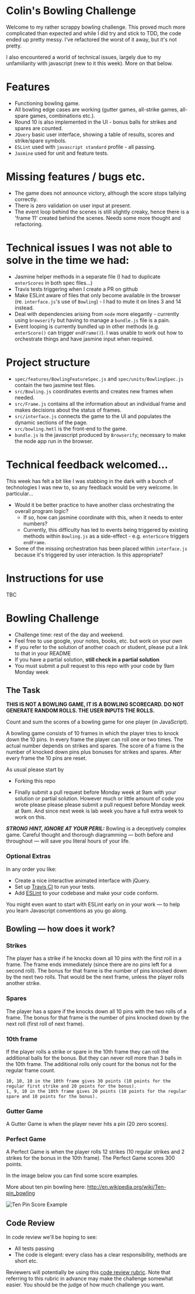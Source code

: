 Colin's Bowling Challenge
=============

Welcome to my rather scrappy bowling challenge. This proved much more complicated than expected and while I did try and
stick to TDD, the code ended up pretty messy. I've refactored the worst of it away, but it's not pretty. 
 
I also encountered a world of technical issues, largely due to my unfamiliarity with javascript (new to it this week). More on that below. 

Features
=====

- Functioning bowling game.
- All bowling edge cases are working (gutter games, all-strike games, all-spare games, combinations etc.).
- Round 10 is also implemented in the UI - bonus balls for strikes and spares are counted.
- `JQuery` basic user interface, showing a table of results, scores and strike/spare symbols.
- `ESLint` used with `javascript standard` profile - all passing.
- `Jasmine` used for unit and feature tests. 

Missing features / bugs etc.
=====

- The game does not announce victory, although the score stops tallying correctly.
- There is zero validation on user input at present.
- The event loop behind the scenes is still slightly creaky, hence there is a 'frame 11' created behind the scenes. Needs some more thought and refactoring.
 
Technical issues I was not able to solve in the time we had:
====

- Jasmine helper methods in a separate file (I had to duplicate `enterScores` in both spec files...)
- Travis tests triggering when I create a PR on github
- Make ESLint aware of files that only become available in the browser (re. `interface.js`'s use of `Bowling`) - I had to mute it on lines 3 and 14 instead.
- Deal with dependencies arising from `node` more elegantly - currently using `browserify` but having to manage a `bundle.js` file is a pain.
- Event looping is currently bundled up in other methods (e.g. `enterScore()` can trigger `endFrame()`). I was unable to work out how to orchestrate things and have jasmine input when required.

Project structure
============

- `spec/features/BowlingFeatureSpec.js` and `spec/units/BowlingSpec.js` contain the two jasmine test files.
- `src/Bowling.js` coordinates events and creates new frames when needed.
- `src/Frame.js` contains all the information about an individual frame and makes decisions about the status of frames.
- `src/interface.js` connects the game to the UI and populates the dynamic sections of the page.
- `src/bowling.hmtl` is the front-end to the game. 
- `bundle.js` is the javascript produced by `Browserify`; necessary to make the node app run in the browser.

Technical feedback welcomed...
====

This week has felt a bit like I was stabbing in the dark with a bunch of technologies I was new to, so any feedback would be very welcome. In particular...

- Would it be better practice to have another class orchestrating the overall program logic?
    - If so, how can jasmine coordinate with this, when it needs to enter numbers?
    - Currently, this difficulty has led to events being triggered by existing methods within `Bowling.js` as a side-effect - e.g. `enterScore` triggers `endFrame`.
- Some of the missing orchestration has been placed within `interface.js` because it's triggered by user interaction. Is this appropriate?
 
Instructions for use
===
TBC



Bowling Challenge
=================


* Challenge time: rest of the day and weekend.
* Feel free to use google, your notes, books, etc. but work on your own
* If you refer to the solution of another coach or student, please put a link to that in your README
* If you have a partial solution, **still check in a partial solution**
* You must submit a pull request to this repo with your code by 9am Monday week

## The Task

**THIS IS NOT A BOWLING GAME, IT IS A BOWLING SCORECARD. DO NOT GENERATE RANDOM ROLLS. THE USER INPUTS THE ROLLS.**

Count and sum the scores of a bowling game for one player (in JavaScript).

A bowling game consists of 10 frames in which the player tries to knock down the 10 pins. In every frame the player can roll one or two times. The actual number depends on strikes and spares. The score of a frame is the number of knocked down pins plus bonuses for strikes and spares. After every frame the 10 pins are reset.

As usual please start by

* Forking this repo

* Finally submit a pull request before Monday week at 9am with your solution or partial solution.  However much or little amount of code you wrote please please please submit a pull request before Monday week at 9am.  And since next week is lab week you have a full extra week to work on this.

___STRONG HINT, IGNORE AT YOUR PERIL:___ Bowling is a deceptively complex game. Careful thought and thorough diagramming — both before and throughout — will save you literal hours of your life.

### Optional Extras

In any order you like:

* Create a nice interactive animated interface with jQuery.
* Set up [Travis CI](https://travis-ci.org) to run your tests.
* Add [ESLint](http://eslint.org/) to your codebase and make your code conform.

You might even want to start with ESLint early on in your work — to help you
learn Javascript conventions as you go along.

## Bowling — how does it work?

### Strikes

The player has a strike if he knocks down all 10 pins with the first roll in a frame. The frame ends immediately (since there are no pins left for a second roll). The bonus for that frame is the number of pins knocked down by the next two rolls. That would be the next frame, unless the player rolls another strike.

### Spares

The player has a spare if the knocks down all 10 pins with the two rolls of a frame. The bonus for that frame is the number of pins knocked down by the next roll (first roll of next frame).

### 10th frame

If the player rolls a strike or spare in the 10th frame they can roll the additional balls for the bonus. But they can never roll more than 3 balls in the 10th frame. The additional rolls only count for the bonus not for the regular frame count.

    10, 10, 10 in the 10th frame gives 30 points (10 points for the regular first strike and 20 points for the bonus).
    1, 9, 10 in the 10th frame gives 20 points (10 points for the regular spare and 10 points for the bonus).

### Gutter Game

A Gutter Game is when the player never hits a pin (20 zero scores).

### Perfect Game

A Perfect Game is when the player rolls 12 strikes (10 regular strikes and 2 strikes for the bonus in the 10th frame). The Perfect Game scores 300 points.

In the image below you can find some score examples.

More about ten pin bowling here: http://en.wikipedia.org/wiki/Ten-pin_bowling

![Ten Pin Score Example](images/example_ten_pin_scoring.png)

## Code Review

In code review we'll be hoping to see:

* All tests passing
* The code is elegant: every class has a clear responsibility, methods are short etc.

Reviewers will potentially be using this [code review rubric](docs/review.md).  Note that referring to this rubric in advance may make the challenge somewhat easier.  You should be the judge of how much challenge you want.
